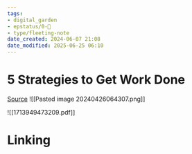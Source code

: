 ```yaml
---
tags: 
- digital_garden
- epstatus/0-🌰
- type/fleeting-note
date_created: 2024-06-07 21:08
date_modified: 2025-06-25 06:10
---
```

# 5 Strategies to Get Work Done

[Source](https://www.linkedin.com/posts/christianpoensgen_5-powerful-methods-to-get-stuff-done-ugcPost-7188825241186377728-IPQP?utm_source=share&utm_medium=member_desktop)
![[Pasted image 20240426064307.png]]

![[1713949473209.pdf]]

# Linking